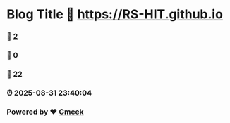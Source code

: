 # Blog Title :link: https://RS-HIT.github.io 
### :page_facing_up: [2](https://RS-HIT.github.io/tag.html) 
### :speech_balloon: 0 
### :hibiscus: 22 
### :alarm_clock: 2025-08-31 23:40:04 
### Powered by :heart: [Gmeek](https://github.com/Meekdai/Gmeek)
